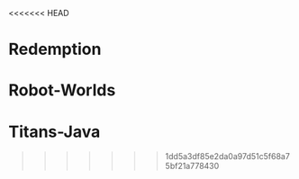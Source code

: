 <<<<<<< HEAD
# Redemption
Robot-Worlds
=======
# Titans-Java
>>>>>>> 1dd5a3df85e2da0a97d51c5f68a75bf21a778430
